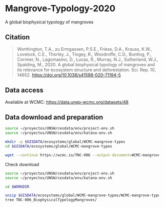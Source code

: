 # Mangrove-Typology-2020
A global biophysical typology of mangroves

## Citation

> Worthington, T.A., zu Ermgassen, P.S.E., Friess, D.A., Krauss, K.W., Lovelock, C.E., Thorley, J., Tingey, R., Woodroffe, C.D., Bunting, P., Cormier, N., Lagomasino, D., Lucas, R., Murray, N.J., Sutherland, W.J., Spalding, M., 2020. A global biophysical typology of mangroves and its relevance for ecosystem structure and deforestation. Sci. Rep. 10, 14652. https://doi.org/10.1038/s41598-020-71194-5

## Data access

Available at WCMC:
https://data.unep-wcmc.org/datasets/48

## Data download and preparation

```sh
source ~/proyectos/UNSW/cesdata/env/project-env.sh
source ~/proyectos/UNSW/cesdata/env/katana-env.sh

mkdir -p $GISDATA/ecosystems/global/WCMC-mangrove-types
cd $GISDATA/ecosystems/global/WCMC-mangrove-types

wget --continue https://wcmc.io/TNC-006 --output-document=WCMC-mangrove-types.zip

```

Check download
```sh
source ~/proyectos/UNSW/cesdata/env/project-env.sh
source ~/proyectos/UNSW/cesdata/env/katana-env.sh

cd $WORKDIR

unzip $GISDATA/ecosystems/global/WCMC-mangrove-types/WCMC-mangrove-types.zip
tree TNC-006_BiophysicalTypologyMangroves/


```
